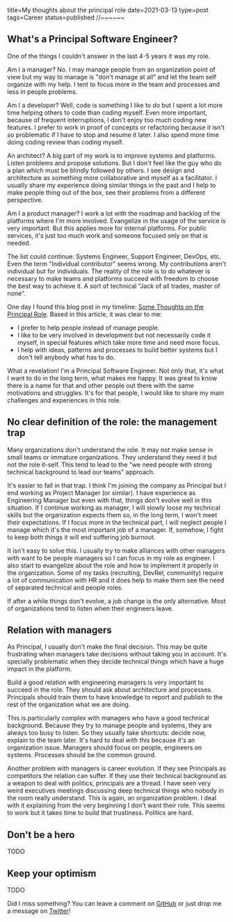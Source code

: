 title=My thoughts about the principal role
date=2021-03-13
type=post
tags=Career
status=published
//~~~~~~

## What's a Principal Software Engineer?

One of the things I couldn't answer in the last 4-5 years it was my role.

Am I a manager? No. I may manage people from an organization point of view but
my way to manage is "don't manage at all" and let the team self organize with
my help. I tent to focus more in the team and processes and less in people
problems.

Am I a developer? Well, code is something I like to do but I spent a lot more
time helping others to code than coding myself. Even more important, because of
frequent interruptions, I don't enjoy too much coding new features. I prefer to
work in proof of concepts or refactoring because it isn't so problematic if I
have to stop and resume it later. I also spend more time doing coding review
than coding myself.

An architect? A big part of my work is to improve systems and platforms.
Listen problems and propose solutions. But I don't feel like the guy who do
a plan which must be blindly followed by others. I see design and architecture
as something more collaborative and myself as a facilitator. I usually share
my experience doing similar things in the past and I help to make people thing
out of the box, see their problems from a different perspective.

Am I a product manager? I work a lot with the roadmap and backlog of the
platforms where I'm more involved. Evangelize in the usage of the service is
very important. But this applies more for internal platforms. For public
services, it's just too much work and someone focused only on that is needed.

The list could continue: Systems Engineer, Support Engineer, DevOps, etc. Even
the term "Individual contributor" seems wrong. My contributions aren't
individual but for individuals. The reality of the role is to do whatever is
necessary to make teams and platforms succeed with freedom to choose the best
way to achieve it. A sort of technical "Jack of all trades, master of none".

One day I found this blog post in my timeline: [Some Thoughts on the Principal
Role]. Based in this article, it was clear to me:

- I prefer to help people instead of manage people.
- I like to be very involved in development but not necessarily code it myself,
  in special features which take more time and need more focus.
- I help with ideas, patterns and processes to build better systems but I don't
  tell anybody what has to do.

What a revelation! I'm a Principal Software Engineer. Not only that, it's what
I want to do in the long term, what makes me happy. It was great to know there
is a name for that and other people out there with the same motivations and
struggles. It's for that people, I would like to share my main challenges and
experiences in this role.

## No clear definition of the role: the management trap

Many organizations don't understand the role. It may not make sense in small
teams or immature organizations. They understand they need it but not the role
it-self. This tend to lead to the "we need people with strong technical
background to lead our teams" approach.

It's easier to fall in that trap. I think I'm joining the company as Principal
but I end working as Project Manager (or similar). I have experience as
Engineering Manager but even with that, things don't evolve well in this
situation. If I continue working as manager, I will slowly loose my technical
skills but the organization expects them so, in the long term, I won't meet
their expectations. If I focus more in the technical part, I will neglect
people I manage which it's the most important job of a manager. If, somehow,
I fight to keep both things it will end suffering job burnout.

It isn't easy to solve this. I usually try to make alliances with other
managers with want to be people managers so I can focus in my role as engineer.
I also start to evangelize about the role and how to implement it properly in
the organization. Some of my tasks (recruiting, DevRel, community) require
a lot of communication with HR and it does help to make them see the need of
separated technical and people roles.

If after a while things don't evolve, a job change is the only alternative.
Most of organizations tend to listen when their engineers leave.

## Relation with managers

As Principal, I usually don't make the final decision. This may be quite
frustrating when managers take decisions without taking you in account. It's
specially problematic when they decide technical things which have a huge
impact in the platform.

Build a good relation with engineering managers is very important to succeed in
the role. They should ask about architecture and processes. Principals should
train them to have knowledge to report and publish to the rest of the
organization what we are doing.

This is particularly complex with managers who have a good technical
background. Because they try to manage people and systems, they are always too
busy to listen. So they usually take shortcuts: decide now, explain to the team
later. It's hard to deal with this because it's an organization issue. Managers
should focus on people, engineers on systems. Processes should be the common
ground.

Another problem with managers is career evolution. If they see Principals as
competitors the relation can suffer. If they use their technical background as
a weapon to deal with politics, principals are a thread. I have seen very weird
executives meetings discussing deep technical things who nobody in the room
really understand. This is again, an organization problem. I deal with it
explaining from the very beginning I don't want their role. This seems to work
but it takes time to build that trustiness. Politics are hard.

## Don't be a hero

TODO

## Keep your optimism

TODO

Did I miss something? You can leave a comment on [GitHub] or just drop me
a message on [Twitter]!

[GitHub]: https://github.com/antonmry/galiglobal/pull/38
[Twitter]: https://twitter.com/antonmry

[Some Thoughts on the Principal Role]: https://margint.blog/2020/10/07/some-thoughts-on-the-principal-role/
